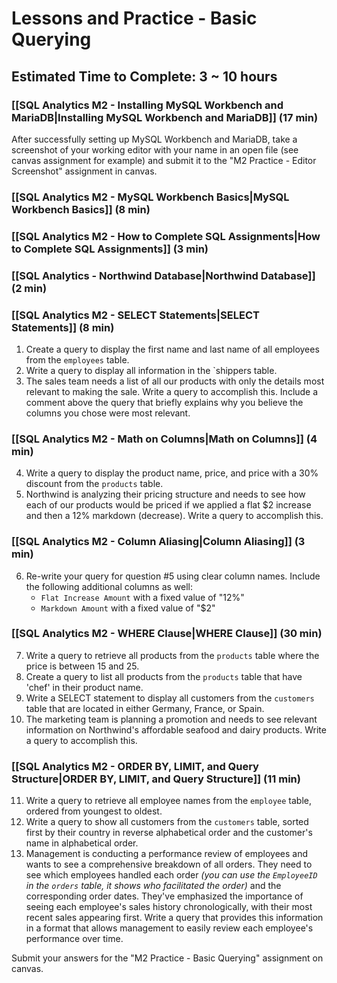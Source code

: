 
# Lessons and Practice - Basic Querying 
## Estimated Time to Complete: 3 ~ 10 hours


### [[SQL Analytics M2 - Installing MySQL Workbench and MariaDB|Installing MySQL Workbench and MariaDB]] (17 min)

After successfully setting up MySQL Workbench and MariaDB, take a screenshot of your working editor with your name in an open file (see canvas assignment for example) and submit it to the "M2 Practice - Editor Screenshot" assignment in canvas.

### [[SQL Analytics M2 - MySQL Workbench Basics|MySQL Workbench Basics]] (8 min)

### [[SQL Analytics M2 - How to Complete SQL Assignments|How to Complete SQL Assignments]] (3 min)

### [[SQL Analytics - Northwind Database|Northwind Database]] (2 min)

### [[SQL Analytics M2 - SELECT Statements|SELECT Statements]] (8 min)

1. Create a query to display the first name and last name of all employees from the `employees` table.
2. Write a query to display all information in the `shippers table.
3. The sales team needs a list of all our products with only the details most relevant to making the sale. Write a query to accomplish this. Include a comment above the query that briefly explains why you believe the columns you chose were most relevant.

### [[SQL Analytics M2 - Math on Columns|Math on Columns]] (4 min)

4. Write a query to display the product name, price, and price with a 30% discount from the `products` table.
5. Northwind is analyzing their pricing structure and needs to see how each of our products would be priced if we applied a flat $2 increase and then a 12% markdown (decrease). Write a query to accomplish this.

### [[SQL Analytics M2 - Column Aliasing|Column Aliasing]] (3 min)

6. Re-write your query for question #5 using clear column names. Include the following additional columns as well:
	- `Flat Increase Amount` with a fixed value of "12%"
	- `Markdown Amount` with a fixed value of "$2"

### [[SQL Analytics M2 - WHERE Clause|WHERE Clause]] (30 min)

7. Write a query to retrieve all products from the `products` table where the price is between 15 and 25.
8. Create a query to list all products from the `products` table that have 'chef' in their product name.
9. Write a SELECT statement to display all customers from the `customers` table that are located in either Germany, France, or Spain.
10. The marketing team is planning a promotion and needs to see relevant information on Northwind's affordable seafood and dairy products. Write a query to accomplish this.
### [[SQL Analytics M2 - ORDER BY, LIMIT, and Query Structure|ORDER BY, LIMIT, and Query Structure]] (11 min)

11. Write a query to retrieve all employee names from the `employee` table, ordered from youngest to oldest.
12. Write a query to show all customers from the `customers` table, sorted first by their country in reverse alphabetical order and the customer's name in alphabetical order.
13. Management is conducting a performance review of employees and wants to see a comprehensive breakdown of all orders. They need to see which employees handled each order *(you can use the `EmployeeID` in the `orders` table, it shows who facilitated the order)* and the corresponding order dates. They've emphasized the importance of seeing each employee's sales history chronologically, with their most recent sales appearing first. Write a query that provides this information in a format that allows management to easily review each employee's performance over time.

Submit your answers for the "M2 Practice - Basic Querying" assignment on canvas.

